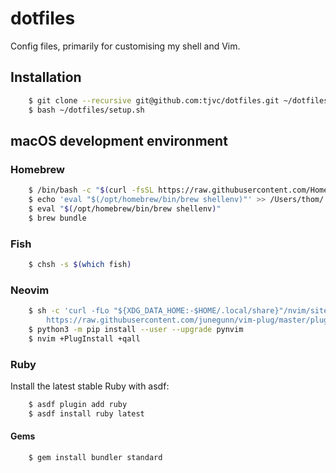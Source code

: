# dotfiles

Config files, primarily for customising my shell and Vim.

## Installation

```bash
    $ git clone --recursive git@github.com:tjvc/dotfiles.git ~/dotfiles
    $ bash ~/dotfiles/setup.sh
```

## macOS development environment

### Homebrew

```bash
    $ /bin/bash -c "$(curl -fsSL https://raw.githubusercontent.com/Homebrew/install/HEAD/install.sh)"
    $ echo 'eval "$(/opt/homebrew/bin/brew shellenv)"' >> /Users/thom/.zprofile
    $ eval "$(/opt/homebrew/bin/brew shellenv)"
    $ brew bundle
```

### Fish

```bash
    $ chsh -s $(which fish)
```

### Neovim

```bash
    $ sh -c 'curl -fLo "${XDG_DATA_HOME:-$HOME/.local/share}"/nvim/site/autoload/plug.vim --create-dirs \
        https://raw.githubusercontent.com/junegunn/vim-plug/master/plug.vim'
    $ python3 -m pip install --user --upgrade pynvim
    $ nvim +PlugInstall +qall
```

### Ruby

Install the latest stable Ruby with asdf:

```bash
    $ asdf plugin add ruby
    $ asdf install ruby latest
```

#### Gems

```bash
    $ gem install bundler standard
```
